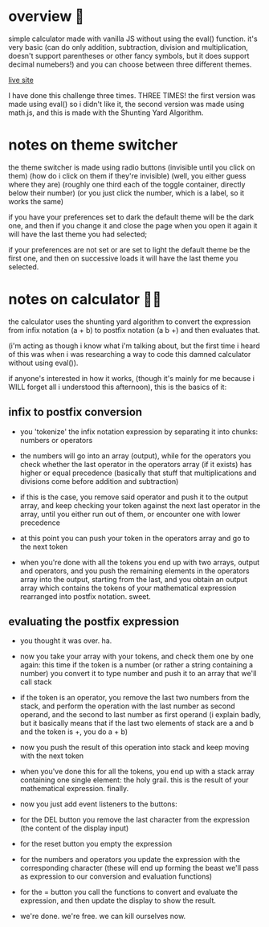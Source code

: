 # overview 👋

simple calculator made with vanilla JS without using the eval() function. it's very basic (can do only addition, subtraction, division and multiplication, doesn't support parentheses or other fancy symbols, but it does support decimal numebers!) and you can choose between three different themes.

[live site](https://tortaruga.github.io/calculator-without-eval/)

I have done this challenge three times. THREE TIMES!
the first version was made using eval() so i didn't like it, the second version was made using math.js, and this is made with the Shunting Yard Algorithm. 

# notes on theme switcher

the theme switcher is made using radio buttons (invisible until you click on them) 
(how do i click on them if they're invisible) 
(well, you either guess where they are) 
(roughly one third each of the toggle container, directly below their number) 
(or you just click the number, which is a label, so it works the same)

if you have your preferences set to dark the default theme will be the dark one, and then if you change it and close the page when you open it again it will have the last theme you had selected;

if your preferences are not set or are set to light the default theme be the first one, and then on successive loads it will have the last theme you selected.

# notes on calculator 😵‍💫

the calculator uses the shunting yard algorithm to convert the expression from infix notation (a + b) to postfix notation (a b +) and then evaluates that. 

(i'm acting as though i know what i'm talking about, but the first time i heard of this was when i was researching a way to code this damned calculator without using eval()).

if anyone's interested in how it works, (though it's mainly for me because i WILL forget all i understood this afternoon), this is the basics of it: 

## infix to postfix conversion

- you 'tokenize' the infix notation expression by separating it into chunks: numbers or operators

- the numbers will go into an array (output), while for the operators you check whether the last operator in the operators array (if it exists) has higher or equal precedence (basically that stuff that multiplications and divisions come before addition and subtraction)

- if this is the case, you remove said operator and push it to the output array, and keep checking your token against the next last operator in the array, until you either run out of them, or encounter one with lower precedence

- at this point you can push your token in the operators array and go to the next token

- when you're done with all the tokens you end up with two arrays, output and operators, and you push the remaining elements in the operators array into the output, starting from the last, and you obtain an output array which contains the tokens of your mathematical expression rearranged into postfix notation. sweet.

## evaluating the postfix expression

- you thought it was over. ha.

- now you take your array with your tokens, and check them one by one again: this time if the token is a number (or rather a string containing a number) you convert it to type number and push it to an array that we'll call stack

- if the token is an operator, you remove the last two numbers from the stack, and perform the operation with the last number as second operand, and the second to last number as first operand
(i explain badly, but it basically means that if the last two elements of stack are a and b and the token is +, you do a + b)

- now you push the result of this operation into stack and keep moving with the next token

- when you've done this for all the tokens, you end up with a stack array containing one single element: the holy grail. this is the result of your mathematical expression. finally. 

- now you just add event listeners to the buttons:

- for the DEL button you remove the last character from the expression (the content of the display input)

- for the reset button you empty the expression

- for the numbers and operators you update the expression with the corresponding character (these will end up forming the beast we'll pass as expression to our conversion and evaluation functions)

- for the = button you call the functions to convert and evaluate the expression, and then update the display to show the result.

- we're done. we're free. we can kill ourselves now.